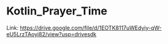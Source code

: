 # Kotlin_Prayer_Time
Link: 
https://drive.google.com/file/d/1EOTK8117uWEdyiy-qW-eU5LrzTAoyj82/view?usp=drivesdk

